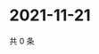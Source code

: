 # 2021-11-21

共 0 条

<!-- BEGIN WEIBO -->
<!-- 最后更新时间 Sun Nov 21 2021 02:09:41 GMT+0800 (China Standard Time) -->

<!-- END WEIBO -->
